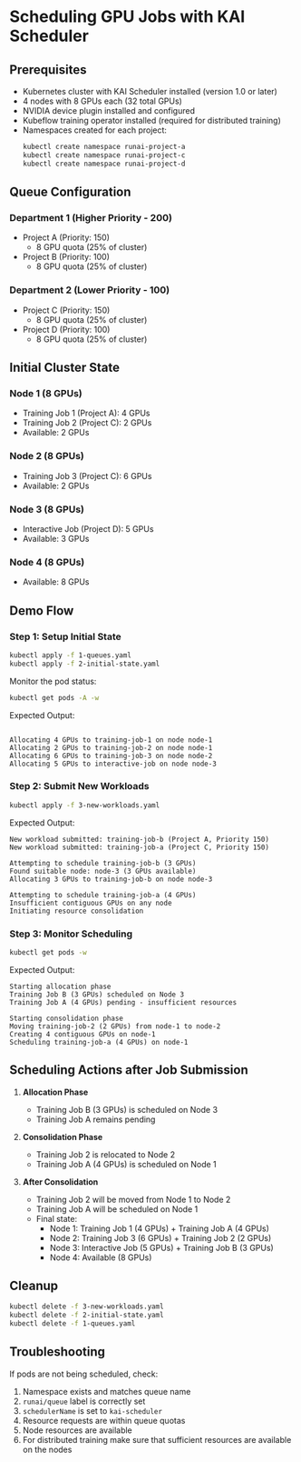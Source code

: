 # Scheduling GPU Jobs with KAI Scheduler

## Prerequisites

- Kubernetes cluster with KAI Scheduler installed (version 1.0 or later)
- 4 nodes with 8 GPUs each (32 total GPUs)
- NVIDIA device plugin installed and configured
- Kubeflow training operator installed (required for distributed training)
- Namespaces created for each project:
   ```bash
   kubectl create namespace runai-project-a
   kubectl create namespace runai-project-c
   kubectl create namespace runai-project-d
   ```

## Queue Configuration

### Department 1 (Higher Priority - 200)
- Project A (Priority: 150)
  - 8 GPU quota (25% of cluster)
- Project B (Priority: 100)
  - 8 GPU quota (25% of cluster)

### Department 2 (Lower Priority - 100)
- Project C (Priority: 150)
  - 8 GPU quota (25% of cluster)
- Project D (Priority: 100)
  - 8 GPU quota (25% of cluster)

## Initial Cluster State

### Node 1 (8 GPUs)
- Training Job 1 (Project A): 4 GPUs
- Training Job 2 (Project C): 2 GPUs
- Available: 2 GPUs

### Node 2 (8 GPUs)
- Training Job 3 (Project C): 6 GPUs
- Available: 2 GPUs

### Node 3 (8 GPUs)
- Interactive Job (Project D): 5 GPUs
- Available: 3 GPUs

### Node 4 (8 GPUs)
- Available: 8 GPUs

## Demo Flow

### Step 1: Setup Initial State
```bash
kubectl apply -f 1-queues.yaml
kubectl apply -f 2-initial-state.yaml
```

Monitor the pod status:
```bash
kubectl get pods -A -w
```

Expected Output:
```

Allocating 4 GPUs to training-job-1 on node node-1
Allocating 2 GPUs to training-job-2 on node node-1
Allocating 6 GPUs to training-job-3 on node node-2
Allocating 5 GPUs to interactive-job on node node-3
```

### Step 2: Submit New Workloads
```bash
kubectl apply -f 3-new-workloads.yaml
```

Expected Output:
```
New workload submitted: training-job-b (Project A, Priority 150)
New workload submitted: training-job-a (Project C, Priority 150)

Attempting to schedule training-job-b (3 GPUs)
Found suitable node: node-3 (3 GPUs available)
Allocating 3 GPUs to training-job-b on node node-3

Attempting to schedule training-job-a (4 GPUs)
Insufficient contiguous GPUs on any node
Initiating resource consolidation
```

### Step 3: Monitor Scheduling
```bash
kubectl get pods -w
```

Expected Output:
```
Starting allocation phase
Training Job B (3 GPUs) scheduled on Node 3
Training Job A (4 GPUs) pending - insufficient resources

Starting consolidation phase
Moving training-job-2 (2 GPUs) from node-1 to node-2
Creating 4 contiguous GPUs on node-1
Scheduling training-job-a (4 GPUs) on node-1
```

## Scheduling Actions after Job Submission

1. **Allocation Phase**
   - Training Job B (3 GPUs) is scheduled on Node 3
   - Training Job A remains pending

2. **Consolidation Phase**
   - Training Job 2 is relocated to Node 2
   - Training Job A (4 GPUs) is scheduled on Node 1

3. **After Consolidation**
   - Training Job 2 will be moved from Node 1 to Node 2
   - Training Job A will be scheduled on Node 1
   - Final state:
     - Node 1: Training Job 1 (4 GPUs) + Training Job A (4 GPUs)
     - Node 2: Training Job 3 (6 GPUs) + Training Job 2 (2 GPUs)
     - Node 3: Interactive Job (5 GPUs) + Training Job B (3 GPUs)
     - Node 4: Available (8 GPUs)

## Cleanup
```bash
kubectl delete -f 3-new-workloads.yaml
kubectl delete -f 2-initial-state.yaml
kubectl delete -f 1-queues.yaml
``` 
## Troubleshooting

If pods are not being scheduled, check:
1. Namespace exists and matches queue name
2. `runai/queue` label is correctly set
3. `schedulerName` is set to `kai-scheduler`
4. Resource requests are within queue quotas
5. Node resources are available
6. For distributed training make sure that sufficient resources are available on the nodes
